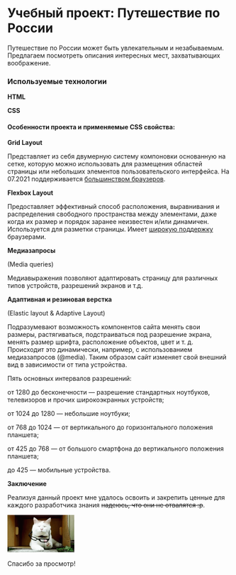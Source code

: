 # Учебный проект: Путешествие по России
Путешествие по России может быть увлекательным и незабываемым. Предлагаем посмотреть описания интересных мест, захватывающих воображение.
### Используемые технологии

**HTML**

**CSS**

#### Особенности проекта и применяемые CSS свойства:

**Grid Layout**

Представляет из себя двумерную систему компоновки основанную на сетке, которую можно использовать для размещения областей страницы или небольших элементов пользовательского интерфейса. На 07.2021 поддерживается [большинством браузеров](https://caniuse.com/?search=grid).

**Flexbox Layout**

Предоставляет эффективный способ расположения, выравнивания и распределения свободного пространства между элементами, даже когда их размер и порядок заранее неизвестен и/или динамичен. Используется для разметки страницы. Имеет [широкую поддержку](https://caniuse.com/?search=flex) браузерами.

**Медиазапросы**

(Media queries)

Медиавыражения позволяют адаптировать страницу для различных типов устройств, разрешений экранов и т.д.

**Адаптивная и резиновая верстка**

(Elastic layout & Adaptive Layout)

Подразумевают возможность компонентов сайта менять свои размеры, растягиваться, подстраиваться под разрешение экрана, менять размер шрифта, расположение объектов, цвет и т. д. Происходит это динамически, например, с использованием медиазапросов (@media). Таким образом сайт изменяет свой внешний вид в зависимости от типа устройства.

Пять основных интервалов разрешений:

от 1280 до бесконечности — разрешение стандартных ноутбуков, телевизоров и прочих широкоэкранных устройств;

от 1024 до 1280 — небольшие ноутбуки;

от 768 до 1024  — от вертикального до горизонтального положения планшета;

от 425 до 768 — от большого смартфона до вертикального положения планшета;

до 425 — мобильные устройства.

**Заключение**

Реализуя данный проект мне удалось освоить и закрепить ценные для каждого разработчика знания ~~надеюсь, что они не отвалятся :р~~.

<img  src="./images/cat-meme.gif" width="30%">

Спасибо за просмотр!
